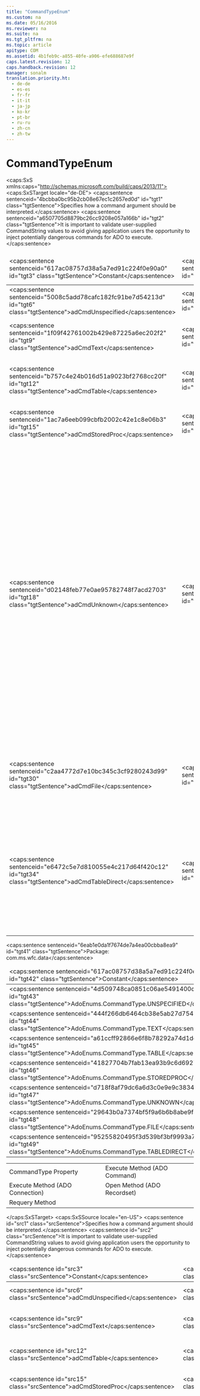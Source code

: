 ```yaml
---
title: "CommandTypeEnum"
ms.custom: na
ms.date: 05/16/2016
ms.reviewer: na
ms.suite: na
ms.tgt_pltfrm: na
ms.topic: article
apitype: COM
ms.assetid: 4b1feb9c-a855-40fe-a906-efe688687e9f
caps.latest.revision: 12
caps.handback.revision: 12
manager: sonalm
translation.priority.ht: 
  - de-de
  - es-es
  - fr-fr
  - it-it
  - ja-jp
  - ko-kr
  - pt-br
  - ru-ru
  - zh-cn
  - zh-tw
---
```

# CommandTypeEnum
<?xml version="1.0" encoding="utf-8"?>
<caps:SxS xmlns:caps="http://schemas.microsoft.com/build/caps/2013/11">
  <caps:SxSTarget locale="de-DE">
    <developerReferenceWithoutSyntaxDocument xsi:schemaLocation="http://ddue.schemas.microsoft.com/authoring/2003/5 http://dduestorage.blob.core.windows.net/ddueschema/developer.xsd" xmlns="http://ddue.schemas.microsoft.com/authoring/2003/5" xmlns:xlink="http://www.w3.org/1999/xlink" xmlns:xsi="http://www.w3.org/2001/XMLSchema-instance">
      <introduction>
        <para>
          <caps:sentence sentenceid="4bcbba0bc95b2cb08e67ec1c2657ed0d" id="tgt1" class="tgtSentence">Specifies how a command argument should be interpreted.</caps:sentence>
        </para>
        <para>
          <caps:sentence sentenceid="a6507705d8879bc26cc9208e057a166b" id="tgt2" class="tgtSentence">It is important to validate user-supplied <parameterReference>CommandString</parameterReference> values to avoid giving application users the opportunity to inject potentially dangerous commands for ADO to execute.</caps:sentence>
        </para>
        <table>
          <thead>
            <tr>
              <TD>
                <para>
                  <caps:sentence sentenceid="617ac08757d38a5a7ed91c224f0e90a0" id="tgt3" class="tgtSentence">Constant</caps:sentence>
                </para>
              </TD>
              <TD>
                <para>
                  <caps:sentence sentenceid="2063c1608d6e0baf80249c42e2be5804" id="tgt4" class="tgtSentence">Value</caps:sentence>
                </para>
              </TD>
              <TD>
                <para>
                  <caps:sentence sentenceid="67daf92c833c41c95db874e18fcb2786" id="tgt5" class="tgtSentence">Description</caps:sentence>
                </para>
              </TD>
            </tr>
          </thead>
          <tbody>
            <tr>
              <TD>
                <para>
                  <legacyBold>
                    <caps:sentence sentenceid="5008c5add78cafc182fc91be7d54213d" id="tgt6" class="tgtSentence">adCmdUnspecified</caps:sentence>
                  </legacyBold>
                </para>
              </TD>
              <TD>
                <para>
                  <caps:sentence sentenceid="6bb61e3b7bce0931da574d19d1d82c88" id="tgt7" class="tgtSentence">-1</caps:sentence>
                </para>
              </TD>
              <TD>
                <para>
                  <caps:sentence sentenceid="a1f91cfd35a756aa04a3a393aa18debf" id="tgt8" class="tgtSentence">Does not specify the command type argument.</caps:sentence>
                </para>
              </TD>
            </tr>
            <tr>
              <TD>
                <para>
                  <legacyBold>
                    <caps:sentence sentenceid="1f09f42761002b429e87225a6ec202f2" id="tgt9" class="tgtSentence">adCmdText</caps:sentence>
                  </legacyBold>
                </para>
              </TD>
              <TD>
                <para>
                  <caps:sentence sentenceid="c4ca4238a0b923820dcc509a6f75849b" id="tgt10" class="tgtSentence">1</caps:sentence>
                </para>
              </TD>
              <TD>
                <para>
                  <caps:sentence sentenceid="fc114ad86e918f80fe7508d079d518c7" id="tgt11" class="tgtSentence">Evaluates <legacyLink xlink:href="4dd7e82a-8da5-4a4e-b439-11a29286fa0e">CommandText</legacyLink> as a textual definition of a command or stored procedure call.</caps:sentence>
                </para>
              </TD>
            </tr>
            <tr>
              <TD>
                <para>
                  <legacyBold>
                    <caps:sentence sentenceid="b757c4e24b016d51a9023bf2768cc20f" id="tgt12" class="tgtSentence">adCmdTable</caps:sentence>
                  </legacyBold>
                </para>
              </TD>
              <TD>
                <para>
                  <caps:sentence sentenceid="c81e728d9d4c2f636f067f89cc14862c" id="tgt13" class="tgtSentence">2</caps:sentence>
                </para>
              </TD>
              <TD>
                <para>
                  <caps:sentence sentenceid="1bb67edec1192526b073d34dbdf1fb00" id="tgt14" class="tgtSentence">Evaluates <legacyBold>CommandText</legacyBold> as a table name whose columns are all returned by an internally generated SQL query.</caps:sentence>
                </para>
              </TD>
            </tr>
            <tr>
              <TD>
                <para>
                  <legacyBold>
                    <caps:sentence sentenceid="1ac7a6eeb099cbfb2002c42e1c8e06b3" id="tgt15" class="tgtSentence">adCmdStoredProc</caps:sentence>
                  </legacyBold>
                </para>
              </TD>
              <TD>
                <para>
                  <caps:sentence sentenceid="a87ff679a2f3e71d9181a67b7542122c" id="tgt16" class="tgtSentence">4</caps:sentence>
                </para>
              </TD>
              <TD>
                <para>
                  <caps:sentence sentenceid="5fe4769a7609d74e0035d7c81986cdaf" id="tgt17" class="tgtSentence">Evaluates <legacyBold>CommandText</legacyBold> as a stored procedure name.</caps:sentence>
                </para>
              </TD>
            </tr>
            <tr>
              <TD>
                <para>
                  <legacyBold>
                    <caps:sentence sentenceid="d02148feb77e0ae95782748f7acd2703" id="tgt18" class="tgtSentence">adCmdUnknown</caps:sentence>
                  </legacyBold>
                </para>
              </TD>
              <TD>
                <para>
                  <caps:sentence sentenceid="c9f0f895fb98ab9159f51fd0297e236d" id="tgt19" class="tgtSentence">8</caps:sentence>
                </para>
              </TD>
              <TD>
                <para>
                  <caps:sentence sentenceid="f2519f5b2ce0ab7912c13b0af6ebf9f2" id="tgt20" class="tgtSentence">Default.</caps:sentence>
                  <caps:sentence sentenceid="79831905b504e95a11c21cdea2544fdb" id="tgt21" class="tgtSentence"> Indicates that the type of command in the <legacyBold>CommandText</legacyBold> property is not known.</caps:sentence>
                </para>
                <para>
                  <caps:sentence sentenceid="35621f36d0b67352a1fd70813c188142" id="tgt22" class="tgtSentence">When the type of command is not known, ADO will make several attempts to interpret the <legacyBold>CommandText</legacyBold>.</caps:sentence>
                </para>
                <list class="bullet">
                  <listItem>
                    <para>
                      <caps:sentence sentenceid="53b73da6709d16233623d82eb5e414fc" id="tgt23" class="tgtSentence">
                        <legacyBold>CommandText</legacyBold> is interpreted as a textual definition of a command or stored procedure call.</caps:sentence>
                      <caps:sentence sentenceid="2385206a5a7c8a48a1b447956ce964ed" id="tgt24" class="tgtSentence"> This is the same behavior as <legacyBold>adCmdText</legacyBold>.</caps:sentence>
                    </para>
                  </listItem>
                  <listItem>
                    <para>
                      <caps:sentence sentenceid="ecf7db84e091eaf067ef1173e7ec3e47" id="tgt25" class="tgtSentence">
                        <legacyBold>CommandText</legacyBold> is the name of a stored procedure.</caps:sentence>
                      <caps:sentence sentenceid="4f1fed3f150fbd6aa6af7ac776064480" id="tgt26" class="tgtSentence"> This is the same behavior as <legacyBold>adCmdStoredProc</legacyBold>.</caps:sentence>
                    </para>
                  </listItem>
                  <listItem>
                    <para>
                      <caps:sentence sentenceid="cbad86f343bb931465e6c95ba1a85a6c" id="tgt27" class="tgtSentence">
                        <legacyBold>CommandText</legacyBold> is interpreted as the name of a table.</caps:sentence>
                      <caps:sentence sentenceid="5ffec79a91147fb57151e8263cbc8b9f" id="tgt28" class="tgtSentence"> All columns are returned by an internally generated SQL query.</caps:sentence>
                      <caps:sentence sentenceid="35082cf705355d1a44fcc7fe645ed17e" id="tgt29" class="tgtSentence"> This is the same behavior as <legacyBold>adCmdTable</legacyBold>.</caps:sentence>
                    </para>
                  </listItem>
                </list>
              </TD>
            </tr>
            <tr>
              <TD>
                <para>
                  <legacyBold>
                    <caps:sentence sentenceid="c2aa4772d7e10bc345c3cf9280243d99" id="tgt30" class="tgtSentence">adCmdFile</caps:sentence>
                  </legacyBold>
                </para>
              </TD>
              <TD>
                <para>
                  <caps:sentence sentenceid="f718499c1c8cef6730f9fd03c8125cab" id="tgt31" class="tgtSentence">256</caps:sentence>
                </para>
              </TD>
              <TD>
                <para>
                  <caps:sentence sentenceid="3efe96996d2ca07b5682c770fcc72c2a" id="tgt32" class="tgtSentence">Evaluates <legacyBold>CommandText</legacyBold> as the file name of a persistently stored <legacyLink xlink:href="ede1415f-c3df-4cc5-a05b-2576b2b84b60">Recordset</legacyLink>.</caps:sentence>
                  <caps:sentence sentenceid="c58a29fc1f714f4667a1d0077e84873b" id="tgt33" class="tgtSentence"> Used with <legacyBold>Recordset.</legacyBold><legacyLink xlink:href="3236749c-4b71-4235-89e2-ccdfaaa9319d">Open</legacyLink> or <legacyLink xlink:href="d81ab76f-1aa8-4ccf-92ec-b65254dc3ea1">Requery</legacyLink> only.</caps:sentence>
                </para>
              </TD>
            </tr>
            <tr>
              <TD>
                <para>
                  <legacyBold>
                    <caps:sentence sentenceid="e6472c5e7d810055e4c217d64f420c12" id="tgt34" class="tgtSentence">adCmdTableDirect</caps:sentence>
                  </legacyBold>
                </para>
              </TD>
              <TD>
                <para>
                  <caps:sentence sentenceid="10a7cdd970fe135cf4f7bb55c0e3b59f" id="tgt35" class="tgtSentence">512</caps:sentence>
                </para>
              </TD>
              <TD>
                <para>
                  <caps:sentence sentenceid="6f380cc79d31abb4fc768de826ba89b6" id="tgt36" class="tgtSentence">Evaluates <legacyBold>CommandText</legacyBold> as a table name whose columns are all returned.</caps:sentence>
                  <caps:sentence sentenceid="116d1030da4bfbbca70d238e6942b96e" id="tgt37" class="tgtSentence"> Used with <legacyBold>Recordset.Open</legacyBold> or <legacyBold>Requery</legacyBold> only.</caps:sentence>
                  <caps:sentence sentenceid="77d47b749ba845460936b66fb591a5ea" id="tgt38" class="tgtSentence"> To use the <legacyLink xlink:href="129293d2-19d3-4940-bf64-483ee72fb4a1">Seek</legacyLink> method, the <legacyBold>Recordset</legacyBold> must be opened with <legacyBold>adCmdTableDirect</legacyBold>.</caps:sentence>
                </para>
                <para>
                  <caps:sentence sentenceid="69b12725e1886a9ea83f921a087de76b" id="tgt39" class="tgtSentence">This value cannot be combined with the <legacyLink xlink:href="68bfa83a-5df4-4bef-8736-0f88ae8c29ea">ExecuteOptionEnum</legacyLink> value <legacyBold>adAsyncExecute</legacyBold>.</caps:sentence>
                </para>
              </TD>
            </tr>
          </tbody>
        </table>
      </introduction>
      <section>
        <title>
          <caps:sentence sentenceid="a6dc3038423486f2c8833a3eba25ddab" id="tgt40" class="tgtSentence">ADO/WFC Equivalent</caps:sentence>
        </title>
        <content>
          <para>
            <caps:sentence sentenceid="6eab1e0da1f7674de7a4ea00cbba8ea9" id="tgt41" class="tgtSentence">Package: <legacyBold>com.ms.wfc.data</legacyBold></caps:sentence>
          </para>
          <table>
            <thead>
              <tr>
                <TD>
                  <para>
                    <caps:sentence sentenceid="617ac08757d38a5a7ed91c224f0e90a0" id="tgt42" class="tgtSentence">Constant</caps:sentence>
                  </para>
                </TD>
              </tr>
            </thead>
            <tbody>
              <tr>
                <TD>
                  <para>
                    <caps:sentence sentenceid="4d509748ca0851c06ae5491400df71fc" id="tgt43" class="tgtSentence">AdoEnums.CommandType.UNSPECIFIED</caps:sentence>
                  </para>
                </TD>
              </tr>
              <tr>
                <TD>
                  <para>
                    <caps:sentence sentenceid="444f266db6464cb38e5ab27d75425ee8" id="tgt44" class="tgtSentence">AdoEnums.CommandType.TEXT</caps:sentence>
                  </para>
                </TD>
              </tr>
              <tr>
                <TD>
                  <para>
                    <caps:sentence sentenceid="a61ccff92866e6f8b78292a74d1dcc95" id="tgt45" class="tgtSentence">AdoEnums.CommandType.TABLE</caps:sentence>
                  </para>
                </TD>
              </tr>
              <tr>
                <TD>
                  <para>
                    <caps:sentence sentenceid="41827704b7fab13ea93b9c6d6927411d" id="tgt46" class="tgtSentence">AdoEnums.CommandType.STOREDPROC</caps:sentence>
                  </para>
                </TD>
              </tr>
              <tr>
                <TD>
                  <para>
                    <caps:sentence sentenceid="d718f8af79dc6a6d3c0e9e9c383488a0" id="tgt47" class="tgtSentence">AdoEnums.CommandType.UNKNOWN</caps:sentence>
                  </para>
                </TD>
              </tr>
              <tr>
                <TD>
                  <para>
                    <caps:sentence sentenceid="29643b0a7374bf5f9a6b6b8abe9fad27" id="tgt48" class="tgtSentence">AdoEnums.CommandType.FILE</caps:sentence>
                  </para>
                </TD>
              </tr>
              <tr>
                <TD>
                  <para>
                    <caps:sentence sentenceid="95255820495f3d539bf3bf9993a792c0" id="tgt49" class="tgtSentence">AdoEnums.CommandType.TABLEDIRECT</caps:sentence>
                  </para>
                </TD>
              </tr>
            </tbody>
          </table>
        </content>
      </section>
      <section>
        <title>
          <caps:sentence sentenceid="2f342d3be839cc5b67ae0de7d404b8e6" id="tgt50" class="tgtSentence">Applies To</caps:sentence>
        </title>
        <content>
          <table>
            <tbody>
              <tr>
                <TD>
                  <para>
                    <link xlink:href="ca44809c-8647-48b6-a7fb-0be70a02f53e">CommandType Property</link>
                  </para>
                </TD>
                <TD>
                  <para>
                    <link xlink:href="f84a5ff3-0528-4ad7-9bea-9a15103378dd">Execute Method (ADO Command)</link>
                  </para>
                </TD>
              </tr>
              <tr>
                <TD>
                  <para>
                    <link xlink:href="03c69320-96b2-4d85-8d49-a13b13e31578">Execute Method (ADO Connection)</link>
                  </para>
                </TD>
                <TD>
                  <para>
                    <link xlink:href="3236749c-4b71-4235-89e2-ccdfaaa9319d">Open Method (ADO Recordset)</link>
                  </para>
                </TD>
              </tr>
              <tr>
                <TD>
                  <para>
                    <link xlink:href="d81ab76f-1aa8-4ccf-92ec-b65254dc3ea1">Requery Method</link>
                  </para>
                </TD>
                <TD>
                  <para> </para>
                </TD>
              </tr>
            </tbody>
          </table>
        </content>
      </section>
      <relatedTopics></relatedTopics>
    </developerReferenceWithoutSyntaxDocument>
  </caps:SxSTarget>
  <caps:SxSSource locale="en-US">
    <developerReferenceWithoutSyntaxDocument xsi:schemaLocation="http://ddue.schemas.microsoft.com/authoring/2003/5 http://dduestorage.blob.core.windows.net/ddueschema/developer.xsd" xmlns="http://ddue.schemas.microsoft.com/authoring/2003/5" xmlns:xlink="http://www.w3.org/1999/xlink" xmlns:xsi="http://www.w3.org/2001/XMLSchema-instance">
      <introduction>
        <para>
          <caps:sentence id="src1" class="srcSentence">Specifies how a command argument should be interpreted.</caps:sentence>
        </para>
        <para>
          <caps:sentence id="src2" class="srcSentence">It is important to validate user-supplied <parameterReference>CommandString</parameterReference> values to avoid giving application users the opportunity to inject potentially dangerous commands for ADO to execute.</caps:sentence>
        </para>
        <table>
          <thead>
            <tr>
              <TD>
                <para>
                  <caps:sentence id="src3" class="srcSentence">Constant</caps:sentence>
                </para>
              </TD>
              <TD>
                <para>
                  <caps:sentence id="src4" class="srcSentence">Value</caps:sentence>
                </para>
              </TD>
              <TD>
                <para>
                  <caps:sentence id="src5" class="srcSentence">Description</caps:sentence>
                </para>
              </TD>
            </tr>
          </thead>
          <tbody>
            <tr>
              <TD>
                <para>
                  <legacyBold>
                    <caps:sentence id="src6" class="srcSentence">adCmdUnspecified</caps:sentence>
                  </legacyBold>
                </para>
              </TD>
              <TD>
                <para>
                  <caps:sentence id="src7" class="srcSentence">-1</caps:sentence>
                </para>
              </TD>
              <TD>
                <para>
                  <caps:sentence id="src8" class="srcSentence">Does not specify the command type argument.</caps:sentence>
                </para>
              </TD>
            </tr>
            <tr>
              <TD>
                <para>
                  <legacyBold>
                    <caps:sentence id="src9" class="srcSentence">adCmdText</caps:sentence>
                  </legacyBold>
                </para>
              </TD>
              <TD>
                <para>
                  <caps:sentence id="src10" class="srcSentence">1</caps:sentence>
                </para>
              </TD>
              <TD>
                <para>
                  <caps:sentence id="src11" class="srcSentence">Evaluates <legacyLink xlink:href="4dd7e82a-8da5-4a4e-b439-11a29286fa0e">CommandText</legacyLink> as a textual definition of a command or stored procedure call.</caps:sentence>
                </para>
              </TD>
            </tr>
            <tr>
              <TD>
                <para>
                  <legacyBold>
                    <caps:sentence id="src12" class="srcSentence">adCmdTable</caps:sentence>
                  </legacyBold>
                </para>
              </TD>
              <TD>
                <para>
                  <caps:sentence id="src13" class="srcSentence">2</caps:sentence>
                </para>
              </TD>
              <TD>
                <para>
                  <caps:sentence id="src14" class="srcSentence">Evaluates <legacyBold>CommandText</legacyBold> as a table name whose columns are all returned by an internally generated SQL query.</caps:sentence>
                </para>
              </TD>
            </tr>
            <tr>
              <TD>
                <para>
                  <legacyBold>
                    <caps:sentence id="src15" class="srcSentence">adCmdStoredProc</caps:sentence>
                  </legacyBold>
                </para>
              </TD>
              <TD>
                <para>
                  <caps:sentence id="src16" class="srcSentence">4</caps:sentence>
                </para>
              </TD>
              <TD>
                <para>
                  <caps:sentence id="src17" class="srcSentence">Evaluates <legacyBold>CommandText</legacyBold> as a stored procedure name.</caps:sentence>
                </para>
              </TD>
            </tr>
            <tr>
              <TD>
                <para>
                  <legacyBold>
                    <caps:sentence id="src18" class="srcSentence">adCmdUnknown</caps:sentence>
                  </legacyBold>
                </para>
              </TD>
              <TD>
                <para>
                  <caps:sentence id="src19" class="srcSentence">8</caps:sentence>
                </para>
              </TD>
              <TD>
                <para>
                  <caps:sentence id="src20" class="srcSentence">Default.</caps:sentence>
                  <caps:sentence id="src21" class="srcSentence"> Indicates that the type of command in the <legacyBold>CommandText</legacyBold> property is not known.</caps:sentence>
                </para>
                <para>
                  <caps:sentence id="src22" class="srcSentence">When the type of command is not known, ADO will make several attempts to interpret the <legacyBold>CommandText</legacyBold>.</caps:sentence>
                </para>
                <list class="bullet">
                  <listItem>
                    <para>
                      <caps:sentence id="src23" class="srcSentence">
                        <legacyBold>CommandText</legacyBold> is interpreted as a textual definition of a command or stored procedure call.</caps:sentence>
                      <caps:sentence id="src24" class="srcSentence"> This is the same behavior as <legacyBold>adCmdText</legacyBold>.</caps:sentence>
                    </para>
                  </listItem>
                  <listItem>
                    <para>
                      <caps:sentence id="src25" class="srcSentence">
                        <legacyBold>CommandText</legacyBold> is the name of a stored procedure.</caps:sentence>
                      <caps:sentence id="src26" class="srcSentence"> This is the same behavior as <legacyBold>adCmdStoredProc</legacyBold>.</caps:sentence>
                    </para>
                  </listItem>
                  <listItem>
                    <para>
                      <caps:sentence id="src27" class="srcSentence">
                        <legacyBold>CommandText</legacyBold> is interpreted as the name of a table.</caps:sentence>
                      <caps:sentence id="src28" class="srcSentence"> All columns are returned by an internally generated SQL query.</caps:sentence>
                      <caps:sentence id="src29" class="srcSentence"> This is the same behavior as <legacyBold>adCmdTable</legacyBold>.</caps:sentence>
                    </para>
                  </listItem>
                </list>
              </TD>
            </tr>
            <tr>
              <TD>
                <para>
                  <legacyBold>
                    <caps:sentence id="src30" class="srcSentence">adCmdFile</caps:sentence>
                  </legacyBold>
                </para>
              </TD>
              <TD>
                <para>
                  <caps:sentence id="src31" class="srcSentence">256</caps:sentence>
                </para>
              </TD>
              <TD>
                <para>
                  <caps:sentence id="src32" class="srcSentence">Evaluates <legacyBold>CommandText</legacyBold> as the file name of a persistently stored <legacyLink xlink:href="ede1415f-c3df-4cc5-a05b-2576b2b84b60">Recordset</legacyLink>.</caps:sentence>
                  <caps:sentence id="src33" class="srcSentence"> Used with <legacyBold>Recordset.</legacyBold><legacyLink xlink:href="3236749c-4b71-4235-89e2-ccdfaaa9319d">Open</legacyLink> or <legacyLink xlink:href="d81ab76f-1aa8-4ccf-92ec-b65254dc3ea1">Requery</legacyLink> only.</caps:sentence>
                </para>
              </TD>
            </tr>
            <tr>
              <TD>
                <para>
                  <legacyBold>
                    <caps:sentence id="src34" class="srcSentence">adCmdTableDirect</caps:sentence>
                  </legacyBold>
                </para>
              </TD>
              <TD>
                <para>
                  <caps:sentence id="src35" class="srcSentence">512</caps:sentence>
                </para>
              </TD>
              <TD>
                <para>
                  <caps:sentence id="src36" class="srcSentence">Evaluates <legacyBold>CommandText</legacyBold> as a table name whose columns are all returned.</caps:sentence>
                  <caps:sentence id="src37" class="srcSentence"> Used with <legacyBold>Recordset.Open</legacyBold> or <legacyBold>Requery</legacyBold> only.</caps:sentence>
                  <caps:sentence id="src38" class="srcSentence"> To use the <legacyLink xlink:href="129293d2-19d3-4940-bf64-483ee72fb4a1">Seek</legacyLink> method, the <legacyBold>Recordset</legacyBold> must be opened with <legacyBold>adCmdTableDirect</legacyBold>.</caps:sentence>
                </para>
                <para>
                  <caps:sentence id="src39" class="srcSentence">This value cannot be combined with the <legacyLink xlink:href="68bfa83a-5df4-4bef-8736-0f88ae8c29ea">ExecuteOptionEnum</legacyLink> value <legacyBold>adAsyncExecute</legacyBold>.</caps:sentence>
                </para>
              </TD>
            </tr>
          </tbody>
        </table>
      </introduction>
      <section>
        <title>
          <caps:sentence id="src40" class="srcSentence">ADO/WFC Equivalent</caps:sentence>
        </title>
        <content>
          <para>
            <caps:sentence id="src41" class="srcSentence">Package: <legacyBold>com.ms.wfc.data</legacyBold></caps:sentence>
          </para>
          <table>
            <thead>
              <tr>
                <TD>
                  <para>
                    <caps:sentence id="src42" class="srcSentence">Constant</caps:sentence>
                  </para>
                </TD>
              </tr>
            </thead>
            <tbody>
              <tr>
                <TD>
                  <para>
                    <caps:sentence id="src43" class="srcSentence">AdoEnums.CommandType.UNSPECIFIED</caps:sentence>
                  </para>
                </TD>
              </tr>
              <tr>
                <TD>
                  <para>
                    <caps:sentence id="src44" class="srcSentence">AdoEnums.CommandType.TEXT</caps:sentence>
                  </para>
                </TD>
              </tr>
              <tr>
                <TD>
                  <para>
                    <caps:sentence id="src45" class="srcSentence">AdoEnums.CommandType.TABLE</caps:sentence>
                  </para>
                </TD>
              </tr>
              <tr>
                <TD>
                  <para>
                    <caps:sentence id="src46" class="srcSentence">AdoEnums.CommandType.STOREDPROC</caps:sentence>
                  </para>
                </TD>
              </tr>
              <tr>
                <TD>
                  <para>
                    <caps:sentence id="src47" class="srcSentence">AdoEnums.CommandType.UNKNOWN</caps:sentence>
                  </para>
                </TD>
              </tr>
              <tr>
                <TD>
                  <para>
                    <caps:sentence id="src48" class="srcSentence">AdoEnums.CommandType.FILE</caps:sentence>
                  </para>
                </TD>
              </tr>
              <tr>
                <TD>
                  <para>
                    <caps:sentence id="src49" class="srcSentence">AdoEnums.CommandType.TABLEDIRECT</caps:sentence>
                  </para>
                </TD>
              </tr>
            </tbody>
          </table>
        </content>
      </section>
      <section>
        <title>
          <caps:sentence id="src50" class="srcSentence">Applies To</caps:sentence>
        </title>
        <content>
          <table>
            <tbody>
              <tr>
                <TD>
                  <para>
                    <link xlink:href="ca44809c-8647-48b6-a7fb-0be70a02f53e">CommandType Property</link>
                  </para>
                </TD>
                <TD>
                  <para>
                    <link xlink:href="f84a5ff3-0528-4ad7-9bea-9a15103378dd">Execute Method (ADO Command)</link>
                  </para>
                </TD>
              </tr>
              <tr>
                <TD>
                  <para>
                    <link xlink:href="03c69320-96b2-4d85-8d49-a13b13e31578">Execute Method (ADO Connection)</link>
                  </para>
                </TD>
                <TD>
                  <para>
                    <link xlink:href="3236749c-4b71-4235-89e2-ccdfaaa9319d">Open Method (ADO Recordset)</link>
                  </para>
                </TD>
              </tr>
              <tr>
                <TD>
                  <para>
                    <link xlink:href="d81ab76f-1aa8-4ccf-92ec-b65254dc3ea1">Requery Method</link>
                  </para>
                </TD>
                <TD>
                  <para> </para>
                </TD>
              </tr>
            </tbody>
          </table>
        </content>
      </section>
      <relatedTopics></relatedTopics>
    </developerReferenceWithoutSyntaxDocument>
  </caps:SxSSource>
</caps:SxS>